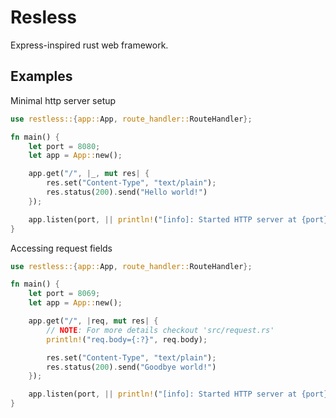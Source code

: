 # Resless

Express-inspired rust web framework.

## Examples

Minimal http server setup

```rust
use restless::{app::App, route_handler::RouteHandler};

fn main() {
    let port = 8080;
    let app = App::new();

    app.get("/", |_, mut res| {
        res.set("Content-Type", "text/plain");
        res.status(200).send("Hello world!")
    });

    app.listen(port, || println!("[info]: Started HTTP server at {port}"));
}
```

Accessing request fields

```rust
use restless::{app::App, route_handler::RouteHandler};

fn main() {
    let port = 8069;
    let app = App::new();

    app.get("/", |req, mut res| {
        // NOTE: For more details checkout 'src/request.rs'
        println!("req.body={:?}", req.body);

        res.set("Content-Type", "text/plain");
        res.status(200).send("Goodbye world!")
    });

    app.listen(port, || println!("[info]: Started HTTP server at {port}"));
}

```
